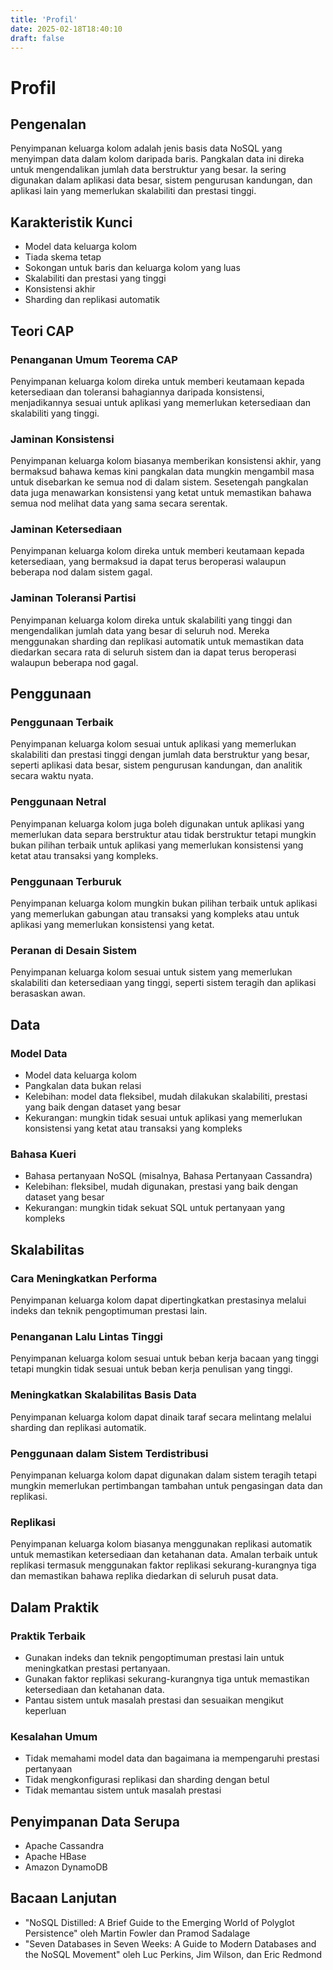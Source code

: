 ```yaml
---
title: 'Profil'
date: 2025-02-18T18:40:10
draft: false
---
```


# Profil

## **Pengenalan**

Penyimpanan keluarga kolom adalah jenis basis data NoSQL yang menyimpan data dalam kolom daripada baris. Pangkalan data ini direka untuk mengendalikan jumlah data berstruktur yang besar. Ia sering digunakan dalam aplikasi data besar, sistem pengurusan kandungan, dan aplikasi lain yang memerlukan skalabiliti dan prestasi tinggi.

## Karakteristik Kunci

- Model data keluarga kolom
- Tiada skema tetap
- Sokongan untuk baris dan keluarga kolom yang luas
- Skalabiliti dan prestasi yang tinggi
- Konsistensi akhir
- Sharding dan replikasi automatik

## **Teori CAP**

### **Penanganan Umum Teorema CAP**

Penyimpanan keluarga kolom direka untuk memberi keutamaan kepada ketersediaan dan toleransi bahagiannya daripada konsistensi, menjadikannya sesuai untuk aplikasi yang memerlukan ketersediaan dan skalabiliti yang tinggi.

### **Jaminan Konsistensi**

Penyimpanan keluarga kolom biasanya memberikan konsistensi akhir, yang bermaksud bahawa kemas kini pangkalan data mungkin mengambil masa untuk disebarkan ke semua nod di dalam sistem. Sesetengah pangkalan data juga menawarkan konsistensi yang ketat untuk memastikan bahawa semua nod melihat data yang sama secara serentak.

### **Jaminan Ketersediaan**

Penyimpanan keluarga kolom direka untuk memberi keutamaan kepada ketersediaan, yang bermaksud ia dapat terus beroperasi walaupun beberapa nod dalam sistem gagal.

### **Jaminan Toleransi Partisi**

Penyimpanan keluarga kolom direka untuk skalabiliti yang tinggi dan mengendalikan jumlah data yang besar di seluruh nod. Mereka menggunakan sharding dan replikasi automatik untuk memastikan data diedarkan secara rata di seluruh sistem dan ia dapat terus beroperasi walaupun beberapa nod gagal.

## **Penggunaan**

### **Penggunaan Terbaik**

Penyimpanan keluarga kolom sesuai untuk aplikasi yang memerlukan skalabiliti dan prestasi tinggi dengan jumlah data berstruktur yang besar, seperti aplikasi data besar, sistem pengurusan kandungan, dan analitik secara waktu nyata.

### **Penggunaan Netral**

Penyimpanan keluarga kolom juga boleh digunakan untuk aplikasi yang memerlukan data separa berstruktur atau tidak berstruktur tetapi mungkin bukan pilihan terbaik untuk aplikasi yang memerlukan konsistensi yang ketat atau transaksi yang kompleks.

### **Penggunaan Terburuk**

Penyimpanan keluarga kolom mungkin bukan pilihan terbaik untuk aplikasi yang memerlukan gabungan atau transaksi yang kompleks atau untuk aplikasi yang memerlukan konsistensi yang ketat.

### **Peranan di Desain Sistem**

Penyimpanan keluarga kolom sesuai untuk sistem yang memerlukan skalabiliti dan ketersediaan yang tinggi, seperti sistem teragih dan aplikasi berasaskan awan.

## Data

### **Model Data**

- Model data keluarga kolom
- Pangkalan data bukan relasi
- Kelebihan: model data fleksibel, mudah dilakukan skalabiliti, prestasi yang baik dengan dataset yang besar
- Kekurangan: mungkin tidak sesuai untuk aplikasi yang memerlukan konsistensi yang ketat atau transaksi yang kompleks

### Bahasa Kueri

- Bahasa pertanyaan NoSQL (misalnya, Bahasa Pertanyaan Cassandra)
- Kelebihan: fleksibel, mudah digunakan, prestasi yang baik dengan dataset yang besar
- Kekurangan: mungkin tidak sekuat SQL untuk pertanyaan yang kompleks

## **Skalabilitas**

### Cara Meningkatkan Performa

Penyimpanan keluarga kolom dapat dipertingkatkan prestasinya melalui indeks dan teknik pengoptimuman prestasi lain.

### **Penanganan Lalu Lintas Tinggi**

Penyimpanan keluarga kolom sesuai untuk beban kerja bacaan yang tinggi tetapi mungkin tidak sesuai untuk beban kerja penulisan yang tinggi.

### Meningkatkan Skalabilitas Basis Data

Penyimpanan keluarga kolom dapat dinaik taraf secara melintang melalui sharding dan replikasi automatik.

### **Penggunaan dalam Sistem Terdistribusi**

Penyimpanan keluarga kolom dapat digunakan dalam sistem teragih tetapi mungkin memerlukan pertimbangan tambahan untuk pengasingan data dan replikasi.

### **Replikasi**

Penyimpanan keluarga kolom biasanya menggunakan replikasi automatik untuk memastikan ketersediaan dan ketahanan data. Amalan terbaik untuk replikasi termasuk menggunakan faktor replikasi sekurang-kurangnya tiga dan memastikan bahawa replika diedarkan di seluruh pusat data.

## Dalam Praktik

### Praktik Terbaik

- Gunakan indeks dan teknik pengoptimuman prestasi lain untuk meningkatkan prestasi pertanyaan.
- Gunakan faktor replikasi sekurang-kurangnya tiga untuk memastikan ketersediaan dan ketahanan data.
- Pantau sistem untuk masalah prestasi dan sesuaikan mengikut keperluan

### Kesalahan Umum

- Tidak memahami model data dan bagaimana ia mempengaruhi prestasi pertanyaan
- Tidak mengkonfigurasi replikasi dan sharding dengan betul
- Tidak memantau sistem untuk masalah prestasi

## Penyimpanan Data Serupa

- Apache Cassandra
- Apache HBase
- Amazon DynamoDB

## Bacaan Lanjutan

- "NoSQL Distilled: A Brief Guide to the Emerging World of Polyglot Persistence" oleh Martin Fowler dan Pramod Sadalage
- "Seven Databases in Seven Weeks: A Guide to Modern Databases and the NoSQL Movement" oleh Luc Perkins, Jim Wilson, dan Eric Redmond
